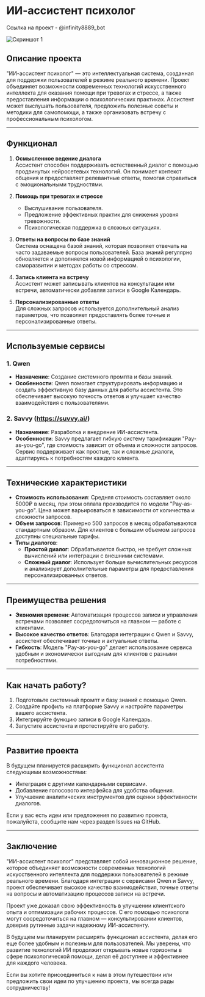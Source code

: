 # ИИ-ассистент психолог

Ссылка на проект - @infinity8889_bot

![Скриншот 1]([https://example.com/image.png](https://github.com/Tatyana3335/Bot_psychologist/blob/main/%D0%9F%D1%81%D0%B8%D1%85%D0%BE%D0%BB%D0%BE%D0%B33.png?raw=true))

## Описание проекта

"ИИ-ассистент психолог" — это интеллектуальная система, созданная для поддержки пользователей в режиме реального времени. Проект объединяет возможности современных технологий искусственного интеллекта для оказания помощи при тревогах и стрессе, а также предоставления информации о психологических практиках. Ассистент может выслушать пользователя, предложить полезные советы и методики для самопомощи, а также организовать встречу с профессиональным психологом.

---

## Функционал

1. **Осмысленное ведение диалога**  
   Ассистент способен поддерживать естественный диалог с помощью продвинутых нейросетевых технологий. Он понимает контекст общения и предоставляет релевантные ответы, помогая справиться с эмоциональными трудностями.

2. **Помощь при тревогах и стрессе**  
   - Выслушивание пользователя.
   - Предложение эффективных практик для снижения уровня тревожности.
   - Психологическая поддержка в сложных ситуациях.

3. **Ответы на вопросы по базе знаний**  
   Система оснащена базой знаний, которая позволяет отвечать на часто задаваемые вопросы пользователей. База знаний регулярно обновляется и дополняется новой информацией о психологии, саморазвитии и методах работы со стрессом.

4. **Запись клиента на встречу**  
   Ассистент может записывать клиентов на консультации или встречи, автоматически добавляя записи в Google Календарь.

5. **Персонализированные ответы**  
   Для сложных запросов используется дополнительный анализ параметров, что позволяет предоставлять более точные и персонализированные ответы.

---

## Используемые сервисы

### 1. **Qwen**
   - **Назначение**: Создание системного промпта и базы знаний.
   - **Особенности**: Qwen помогает структурировать информацию и создать эффективную базу данных для работы ассистента. Это обеспечивает высокую точность ответов и улучшает качество взаимодействия с пользователями.

### 2. **Savvy (https://suvvy.ai/)**
   - **Назначение**: Разработка и внедрение ИИ-ассистента.
   - **Особенности**: Savvy предлагает гибкую систему тарификации "Pay-as-you-go", где стоимость зависит от объема и сложности запросов. Сервис поддерживает как простые, так и сложные диалоги, адаптируясь к потребностям каждого клиента.

---

## Технические характеристики

- **Стоимость использования**: Средняя стоимость составляет около 5000₽ в месяц, при этом оплата производится по модели "Pay-as-you-go". Цена может варьироваться в зависимости от количества и сложности запросов.
- **Объем запросов**: Примерно 500 запросов в месяц обрабатываются стандартным образом. Для клиентов с большим объемом запросов доступны специальные тарифы.
- **Типы диалогов**:
  - **Простой диалог**: Обрабатывается быстро, не требует сложных вычислений или интеграции с внешними системами.
  - **Сложный диалог**: Использует больше вычислительных ресурсов и анализирует дополнительные параметры для предоставления персонализированных ответов.

---

## Преимущества решения

- **Экономия времени**: Автоматизация процессов записи и управления встречами позволяет сосредоточиться на главном — работе с клиентами.
- **Высокое качество ответов**: Благодаря интеграции с Qwen и Savvy, ассистент обеспечивает точные и актуальные ответы.
- **Гибкость**: Модель "Pay-as-you-go" делает использование сервиса удобным и экономически выгодным для клиентов с разными потребностями.

---

## Как начать работу?

1. Подготовьте системный промпт и базу знаний с помощью Qwen.
2. Создайте профиль на платформе Savvy и настройте параметры вашего ассистента.
3. Интегрируйте функцию записи в Google Календарь.
4. Запустите ассистента и протестируйте его работу.

---

## Развитие проекта

В будущем планируется расширить функционал ассистента следующими возможностями:
- Интеграция с другими календарными сервисами.
- Добавление голосового интерфейса для удобства общения.
- Улучшение аналитических инструментов для оценки эффективности диалогов.

Если у вас есть идеи или предложения по развитию проекта, пожалуйста, сообщите нам через раздел Issues на GitHub.

---

## Заключение

"ИИ-ассистент психолог" представляет собой инновационное решение, которое объединяет возможности современных технологий искусственного интеллекта для поддержки пользователей в режиме реального времени. Благодаря интеграции с сервисами Qwen и Savvy, проект обеспечивает высокое качество взаимодействия, точные ответы на вопросы и автоматизацию процессов записи на встречи.

Проект уже доказал свою эффективность в улучшении клиентского опыта и оптимизации рабочих процессов. С его помощью психологи могут сосредоточиться на главном — консультировании клиентов, доверив рутинные задачи надежному ИИ-ассистенту.

В будущем мы планируем расширять функционал ассистента, делая его еще более удобным и полезным для пользователей. Мы уверены, что развитие технологий ИИ продолжит открывать новые горизонты в сфере психологической помощи, делая её доступнее и эффективнее для каждого человека.

Если вы хотите присоединиться к нам в этом путешествии или предложить свои идеи по улучшению проекта, мы всегда рады сотрудничеству!
